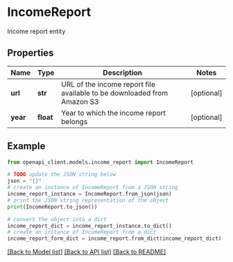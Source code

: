 # IncomeReport

Income report entity

## Properties

Name | Type | Description | Notes
------------ | ------------- | ------------- | -------------
**url** | **str** | URL of the income report file available to be downloaded from Amazon S3 | [optional] 
**year** | **float** | Year to which the income report belongs | [optional] 

## Example

```python
from openapi_client.models.income_report import IncomeReport

# TODO update the JSON string below
json = "{}"
# create an instance of IncomeReport from a JSON string
income_report_instance = IncomeReport.from_json(json)
# print the JSON string representation of the object
print(IncomeReport.to_json())

# convert the object into a dict
income_report_dict = income_report_instance.to_dict()
# create an instance of IncomeReport from a dict
income_report_form_dict = income_report.from_dict(income_report_dict)
```
[[Back to Model list]](../README.md#documentation-for-models) [[Back to API list]](../README.md#documentation-for-api-endpoints) [[Back to README]](../README.md)



